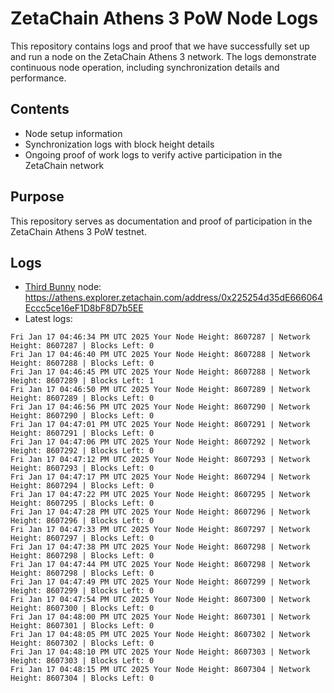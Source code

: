# ZetaChain Athens 3 PoW Node Logs
This repository contains logs and proof that we have successfully set up and run a node on the ZetaChain Athens 3 network. The logs demonstrate continuous node operation, including synchronization details and performance.

## Contents
- Node setup information
- Synchronization logs with block height details
- Ongoing proof of work logs to verify active participation in the ZetaChain network

## Purpose
This repository serves as documentation and proof of participation in the ZetaChain Athens 3 PoW testnet.

## Logs

- [Third Bunny](https://thirdbunny.xyz/) node: https://athens.explorer.zetachain.com/address/0x225254d35dE666064Eccc5ce16eF1D8bF8D7b5EE
- Latest logs:
```
Fri Jan 17 04:46:34 PM UTC 2025 Your Node Height: 8607287 | Network Height: 8607287 | Blocks Left: 0
Fri Jan 17 04:46:40 PM UTC 2025 Your Node Height: 8607288 | Network Height: 8607288 | Blocks Left: 0
Fri Jan 17 04:46:45 PM UTC 2025 Your Node Height: 8607288 | Network Height: 8607289 | Blocks Left: 1
Fri Jan 17 04:46:50 PM UTC 2025 Your Node Height: 8607289 | Network Height: 8607289 | Blocks Left: 0
Fri Jan 17 04:46:56 PM UTC 2025 Your Node Height: 8607290 | Network Height: 8607290 | Blocks Left: 0
Fri Jan 17 04:47:01 PM UTC 2025 Your Node Height: 8607291 | Network Height: 8607291 | Blocks Left: 0
Fri Jan 17 04:47:06 PM UTC 2025 Your Node Height: 8607292 | Network Height: 8607292 | Blocks Left: 0
Fri Jan 17 04:47:12 PM UTC 2025 Your Node Height: 8607293 | Network Height: 8607293 | Blocks Left: 0
Fri Jan 17 04:47:17 PM UTC 2025 Your Node Height: 8607294 | Network Height: 8607294 | Blocks Left: 0
Fri Jan 17 04:47:22 PM UTC 2025 Your Node Height: 8607295 | Network Height: 8607295 | Blocks Left: 0
Fri Jan 17 04:47:28 PM UTC 2025 Your Node Height: 8607296 | Network Height: 8607296 | Blocks Left: 0
Fri Jan 17 04:47:33 PM UTC 2025 Your Node Height: 8607297 | Network Height: 8607297 | Blocks Left: 0
Fri Jan 17 04:47:38 PM UTC 2025 Your Node Height: 8607298 | Network Height: 8607298 | Blocks Left: 0
Fri Jan 17 04:47:44 PM UTC 2025 Your Node Height: 8607298 | Network Height: 8607298 | Blocks Left: 0
Fri Jan 17 04:47:49 PM UTC 2025 Your Node Height: 8607299 | Network Height: 8607299 | Blocks Left: 0
Fri Jan 17 04:47:54 PM UTC 2025 Your Node Height: 8607300 | Network Height: 8607300 | Blocks Left: 0
Fri Jan 17 04:48:00 PM UTC 2025 Your Node Height: 8607301 | Network Height: 8607301 | Blocks Left: 0
Fri Jan 17 04:48:05 PM UTC 2025 Your Node Height: 8607302 | Network Height: 8607302 | Blocks Left: 0
Fri Jan 17 04:48:10 PM UTC 2025 Your Node Height: 8607303 | Network Height: 8607303 | Blocks Left: 0
Fri Jan 17 04:48:15 PM UTC 2025 Your Node Height: 8607304 | Network Height: 8607304 | Blocks Left: 0
```

